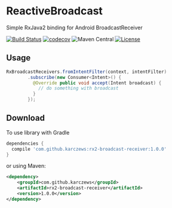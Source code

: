 # ReactiveBroadcast
Simple RxJava2 binding for Android BroadcastReceiver

[![Build Status](https://travis-ci.org/karczews/RxBroadcastReceiver.svg?branch=master)](https://travis-ci.org/karczews/RxBroadcastReceiver)
[![codecov](https://codecov.io/gh/karczews/RxBroadcastReceiver/branch/master/graph/badge.svg)](https://codecov.io/gh/karczews/RxBroadcastReceiver)
![Maven Central](https://img.shields.io/maven-central/v/com.github.karczews/rx2-broadcast-receiver.svg?style=flat) 
[![License](https://img.shields.io/badge/license-Apache%202.0-blue.svg)](https://github.com/karczews/RxBroadcastReceiver/blob/master/LICENSE)


Usage
--------
```java
RxBroadcastReceivers.fromIntentFilter(context, intentFilter)
        .subscribe(new Consumer<Intent>() {
          @Override public void accept(Intent broadcast) {
            // do something with broadcast
          }
        });
```

Download
--------

To use library with Gradle

```groovy
dependencies {
  compile 'com.github.karczews:rx2-broadcast-receiver:1.0.0'
}
```

or using Maven:

```xml
<dependency>
    <groupId>com.github.karczews</groupId>
    <artifactId>rx2-broadcast-receiver</artifactId>
    <version>1.0.0</version>
</dependency>
```
